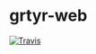 grtyr-web
=========

[![Travis](https://img.shields.io/travis/grtyr/grtyr-web.svg?style=flat-square)](https://travis-ci.org/grtyr/grtyr-web)

